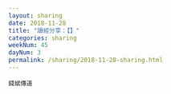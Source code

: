 ```yaml
---
layout: sharing
date: 2018-11-28
title: "讀經分享：【】"
categories: sharing
weekNum: 45
dayNum: 3
permalink: /sharing/2018-11-28-sharing.html
---
```



`錢斌傳道`
